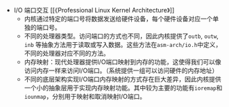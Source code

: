 - I/O 端口交互 [[《Professional Linux Kernel Architecture》]]
	- 内核通过特定的端口号将数据发送给硬件设备，每个硬件设备对应一个单独的端口号。
	- 不同的处理器类型。访问端口的方式也不同，因此内核提供了`outb`, `outw`, `inb` 等抽象方法用于读取或写入数据。这些方法在`asm-arch/io.h`中定义，不同的处理器对应不同的方法。
	- 内存映射：现代处理器提供I/O端口映射到内存的功能，这使得我们可以像访问内存一样来访问I/O端口。（系统提供一组可以访问硬件的内存地址）
	- 不同的底层架构实现I/O端口内存映射的方式存在巨大差异，因此内核提供一个小的抽象层用于实现内存映射功能。其中较为主要的功能有`ioremap`和`iounmap`，分别用于映射和取消映射I/O端口。